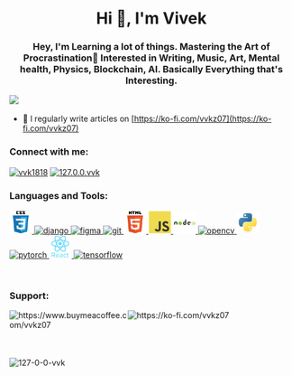 <h1 align="center">Hi 👋, I'm Vivek</h1>
<h3 align="center">Hey, I'm Learning a lot of things. Mastering the Art of Procrastination🧠 Interested in Writing, Music, Art, Mental health, Physics, Blockchain, AI. Basically Everything that's Interesting.</h3>

![](https://github.com/127-0-0-vvk/127-0-0-vvk/blob/main/giphy.gif)



- 📝 I regularly write articles on [https://ko-fi.com/vvkz07](https://ko-fi.com/vvkz07)

<h3 align="left">Connect with me:</h3>
<p align="left">
<a href="https://twitter.com/vvk1818" target="blank"><img align="center" src="https://raw.githubusercontent.com/rahuldkjain/github-profile-readme-generator/master/src/images/icons/Social/twitter.svg" alt="vvk1818" height="30" width="40" /></a>
<a href="https://instagram.com/127.0.0.vvk" target="blank"><img align="center" src="https://raw.githubusercontent.com/rahuldkjain/github-profile-readme-generator/master/src/images/icons/Social/instagram.svg" alt="127.0.0.vvk" height="30" width="40" /></a>
</p>


<h3 align="left">Languages and Tools:</h3>
<p align="left"> <a href="https://www.w3schools.com/css/" target="_blank" rel="noreferrer"> <img src="https://raw.githubusercontent.com/devicons/devicon/master/icons/css3/css3-original-wordmark.svg" alt="css3" width="40" height="40"/> </a> <a href="https://www.djangoproject.com/" target="_blank" rel="noreferrer"> <img src="https://cdn.worldvectorlogo.com/logos/django.svg" alt="django" width="40" height="40"/> </a> <a href="https://www.figma.com/" target="_blank" rel="noreferrer"> <img src="https://www.vectorlogo.zone/logos/figma/figma-icon.svg" alt="figma" width="40" height="40"/> </a> <a href="https://git-scm.com/" target="_blank" rel="noreferrer"> <img src="https://www.vectorlogo.zone/logos/git-scm/git-scm-icon.svg" alt="git" width="40" height="40"/> </a> <a href="https://www.w3.org/html/" target="_blank" rel="noreferrer"> <img src="https://raw.githubusercontent.com/devicons/devicon/master/icons/html5/html5-original-wordmark.svg" alt="html5" width="40" height="40"/> </a> <a href="https://developer.mozilla.org/en-US/docs/Web/JavaScript" target="_blank" rel="noreferrer"> <img src="https://raw.githubusercontent.com/devicons/devicon/master/icons/javascript/javascript-original.svg" alt="javascript" width="40" height="40"/> </a> <a href="https://nodejs.org" target="_blank" rel="noreferrer"> <img src="https://raw.githubusercontent.com/devicons/devicon/master/icons/nodejs/nodejs-original-wordmark.svg" alt="nodejs" width="40" height="40"/> </a> <a href="https://opencv.org/" target="_blank" rel="noreferrer"> <img src="https://www.vectorlogo.zone/logos/opencv/opencv-icon.svg" alt="opencv" width="40" height="40"/> </a> <a href="https://www.python.org" target="_blank" rel="noreferrer"> <img src="https://raw.githubusercontent.com/devicons/devicon/master/icons/python/python-original.svg" alt="python" width="40" height="40"/> </a> <a href="https://pytorch.org/" target="_blank" rel="noreferrer"> <img src="https://www.vectorlogo.zone/logos/pytorch/pytorch-icon.svg" alt="pytorch" width="40" height="40"/> </a> <a href="https://reactjs.org/" target="_blank" rel="noreferrer"> <img src="https://raw.githubusercontent.com/devicons/devicon/master/icons/react/react-original-wordmark.svg" alt="react" width="40" height="40"/> </a> <a href="https://www.tensorflow.org" target="_blank" rel="noreferrer"> <img src="https://www.vectorlogo.zone/logos/tensorflow/tensorflow-icon.svg" alt="tensorflow" width="40" height="40"/> </a> </p>

<br>

<h3 align="left">Support:</h3>
<p><a href="https://www.buymeacoffee.com/https://www.buymeacoffee.com/vvkz07"> <img align="left" src="https://cdn.buymeacoffee.com/buttons/v2/default-yellow.png" height="50" width="210" alt="https://www.buymeacoffee.com/vvkz07" /></a><a href="https://ko-fi.com/https://ko-fi.com/vvkz07"> <img align="left" src="https://cdn.ko-fi.com/cdn/kofi3.png?v=3" height="50" width="210" alt="https://ko-fi.com/vvkz07" /></a></p><br><br>



<br>
<br>
<p><img align="center" src="https://github-readme-stats.vercel.app/api/top-langs?username=127-0-0-vvk&show_icons=true&locale=en&layout=compact" alt="127-0-0-vvk" /></p>
